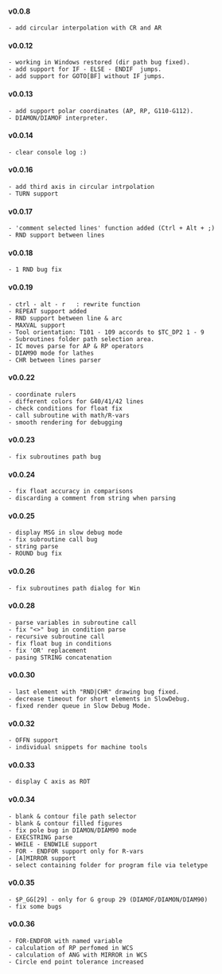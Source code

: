#### v0.0.8
    - add circular interpolation with CR and AR

#### v0.0.12
    - working in Windows restored (dir path bug fixed).
    - add support for IF - ELSE - ENDIF  jumps.
    - add support for GOTO[BF] without IF jumps.

#### v0.0.13
    - add support polar coordinates (AP, RP, G110-G112).
    - DIAMON/DIAMOF interpreter.
    
#### v0.0.14
    - clear console log :)
    
#### v0.0.16
    - add third axis in circular intrpolation 
    - TURN support
    
#### v0.0.17
    - 'comment selected lines' function added (Ctrl + Alt + ;)
    - RND support between lines
    
#### v0.0.18
    - 1 RND bug fix
    
#### v0.0.19
    - ctrl - alt - r   : rewrite function
    - REPEAT support added
    - RND support between line & arc
    - MAXVAL support
    - Tool orientation: T101 - 109 accords to $TC_DP2 1 - 9
    - Subroutines folder path selection area.
    - IC moves parse for AP & RP operators
    - DIAM90 mode for lathes
    - CHR between lines parser
    
#### v0.0.22
    - coordinate rulers
    - different colors for G40/41/42 lines
    - check conditions for float fix
    - call subroutine with math/R-vars
    - smooth rendering for debugging
    
#### v0.0.23
    - fix subroutines path bug

#### v0.0.24
    - fix float accuracy in comparisons
    - discarding a comment from string when parsing
   
#### v0.0.25
    - display MSG in slow debug mode
    - fix subroutine call bug
    - string parse
    - ROUND bug fix

#### v0.0.26
    - fix subroutines path dialog for Win

#### v0.0.28
    - parse variables in subroutine call
    - fix "<>" bug in condition parse
    - recursive subroutine call
    - fix float bug in conditions
    - fix 'OR' replacement
    - pasing STRING concatenation

#### v0.0.30
    - last element with "RND|CHR" drawing bug fixed.
    - decrease timeout for short elements in SlowDebug.
    - fixed render queue in Slow Debug Mode.
    

#### v0.0.32
    - OFFN support
    - individual snippets for machine tools

#### v0.0.33
    - display C axis as ROT

#### v0.0.34
    - blank & contour file path selector
    - blank & contour filled figures
    - fix pole bug in DIAMON/DIAM90 mode
    - EXECSTRING parse
    - WHILE - ENDWILE support
    - FOR - ENDFOR support only for R-vars
    - [A]MIRROR support
    - select containing folder for program file via teletype

#### v0.0.35
    - $P_GG[29] - only for G group 29 (DIAMOF/DIAMON/DIAM90)
    - fix some bugs

#### v0.0.36
    - FOR-ENDFOR with named variable
    - calculation of RP perfomed in WCS
    - calculation of ANG with MIRROR in WCS
    - Circle end point tolerance increased